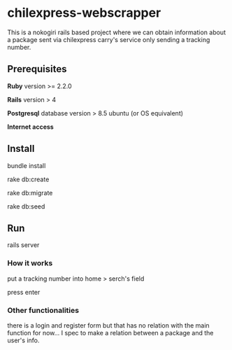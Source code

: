 # chilexpress-webscrapper
This is a nokogiri rails based project where we can obtain information about a package sent via chilexpress carry's service only sending a tracking number.

## Prerequisites
**Ruby** version >= 2.2.0

**Rails** version > 4

**Postgresql** database version > 8.5 ubuntu (or OS equivalent)

**Internet access**

## Install
bundle install

rake db:create

rake db:migrate

rake db:seed

## Run
rails server

### How it works
put a tracking number into home > serch's field

press enter

### Other functionalities
there is a login and register form but that has no relation with the main function for now... I spec to make a relation between a package and the user's info.